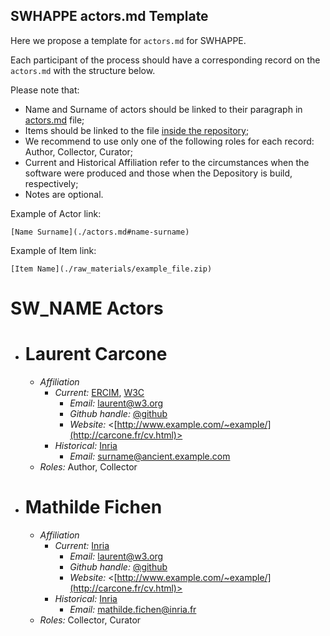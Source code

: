## SWHAPPE actors.md Template

Here we propose a template for `actors.md` for SWHAPPE.

Each participant of the process should have a corresponding record on the `actors.md` with the structure below.

Please note that:

* Name and Surname of actors should be linked to their paragraph in [actors.md](./actors.md) file;
* Items should be linked to the file [inside the repository](./raw_materials/);
* We recommend to use only one of the following roles for each record: Author, Collector, Curator;
* Current and Historical Affiliation refer to the circumstances when the software were produced and those when the Depository is build, respectively;
* Notes are optional.

Example of Actor link:
~~~
[Name Surname](./actors.md#name-surname)
~~~
Example of Item link:
~~~
[Item Name](./raw_materials/example_file.zip)
~~~


# SW_NAME Actors


* # Laurent Carcone
  * *Affiliation* 
     * *Current:* [ERCIM](https://www.ercim.eu/), [W3C](https://www.w3.org/)
       * *Email:* <laurent@w3.org> 
       * *Github handle:* [@github](https://github.com/github)
       * *Website:* <[http://www.example.com/~example/](http://carcone.fr/cv.html)>
     * *Historical:* [Inria](https://www.inria.fr/fr)
       * *Email:* <surname@ancient.example.com> 
  * *Roles:* Author, Collector


* # Mathilde Fichen
  * *Affiliation* 
     * *Current:* [Inria](https://www.ercim.eu/)
       * *Email:* <laurent@w3.org> 
       * *Github handle:* [@github](https://github.com/github)
       * *Website:* <[http://www.example.com/~example/](http://carcone.fr/cv.html)>
     * *Historical:* [Inria](https://www.inria.fr/fr)
       * *Email:* <mathilde.fichen@inria.fr> 
  * *Roles:* Collector, Curator
  
